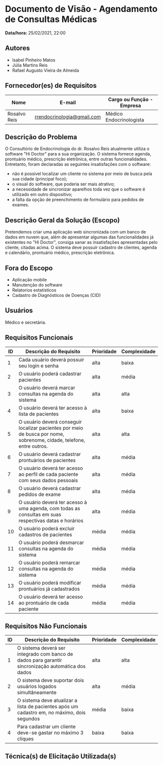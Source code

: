 # Documento de Visão - Agendamento de Consultas Médicas

**Data/hora:** 25/02/2021, 22:00  

## Autores
- Isabel Pinheiro Matos
- Júlia Martins Reis
- Rafael Augusto Vieira de Almeida

## Fornecedor(es) de Requisitos

| Nome | E-mail | Cargo ou Função - Empresa |
| --- | --- | --- |
|Rosalvo Reis|rrendocrinologia@gmail.com|Médico Endocrinologista|

## Descrição do Problema

O Consultório de Endocrinologia do dr. Rosalvo Reis atualmente utiliza o software "Hi Doctor" para a sua organização. O sistema fornece agenda, prontuário médico, prescrição eletrônica, entre outras funcionalidades. Entretanto, foram declaradas as seguintes insatisfações com o software: 
- não é possível localizar um cliente no sistema por meio de busca pela sua cidade (principal foco);
- o visual do software, que poderia ser mais atrativo;
- a necessidade de sincronizar aparelhos toda vez que o software é utilizado em outro dispositivo; 
- a falta da opção de preenchimento de formulário para pedidos de exames.

## Descrição Geral da Solução (Escopo)

Pretendemos criar uma aplicação web sincronizada com um banco de dados em nuvem que, além de apresentar algumas das funcionalidades já existentes no "Hi Doctor", consiga sanar as insatisfações apresentadas pelo cliente, citadas acima. O sistema deve possuir cadastro de clientes, agenda e calendário, prontuário médico, prescrição eletrônica.

## Fora do Escopo

- Aplicação mobile
- Manutenção do software
- Relatorios estatísticos
- Cadastro de Diagnósticos de Doenças (CID)

## Usuários

Médico e secretária.

## Requisitos Funcionais

| ID | Descrição do Requisito | Prioridade | Complexidade |
| --- | --- | --- | --- |
|1|Cada usuário deverá possuir seu login e senha| alta | baixa |
|2|O usuário poderá cadastrar pacientes| alta | média |
|3|O usuário deverá marcar consultas na agenda do sistema| alta | alta |
|4|O usuário deverá ter acesso à lista de pacientes| alta | baixa |
|5|O usuário deverá conseguir localizar pacientes por meio de busca por nome, sobrenome, cidade, telefone, entre outros.| alta | alta |
|6|O usuário deverá cadastrar prontuários de pacientes| alta | média |
|7|O usuário deverá ter acesso ao perfil de cada paciente com seus dados pessoais| alta | média |
|8|O usuário deverá cadastrar pedidos de exame| alta | média |
|9|O usuário deverá ter acesso à uma agenda, com todas as consultas em suas respectivas datas e horários| alta | média |
|10|O usuário poderá excluir cadastros de pacientes| média | média |
|11|O usuário poderá desmarcar consultas na agenda do sistema| média | média |
|12|O usuário poderá remarcar consultas na agenda do sistema| média | média |
|13|O usuário poderá modificar prontuários já cadastrados| média | média |
|14|O usuário deverá ter acesso ao prontuário de cada paciente| média | média |


## Requisitos Não Funcionais

| ID | Descrição do Requisito | Prioridade | Complexidade |
| --- | --- | --- | --- |
|1|O sistema deverá ser integrado com banco de dados para garantir sincronização automática dos dados| alta | alta |
|2|O sistema deve suportar dois usuários logados simultâneamente | alta | média |
|3|O sistema deve atualizar a lista de pacientes após um cadastro em, no máximo, dois segundos| média | baixa |
|4|Para cadastrar um cliente deve-se gastar no máximo 3 cliques| baixa | baixa |


## Técnica(s) de Elicitação Utilizada(s)

